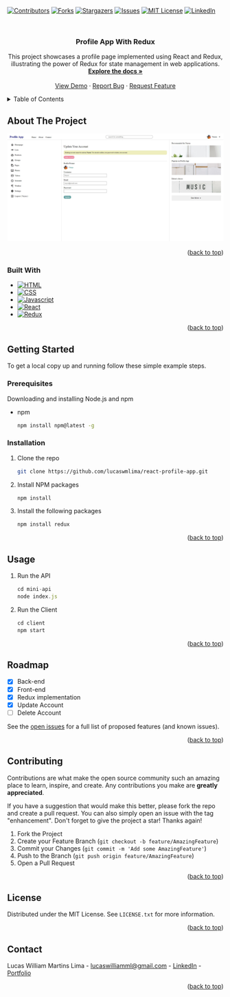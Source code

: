 <a name="readme-top"></a>

[![Contributors][contributors-shield]][contributors-url]
[![Forks][forks-shield]][forks-url]
[![Stargazers][stars-shield]][stars-url]
[![Issues][issues-shield]][issues-url]
[![MIT License][license-shield]][license-url]
[![LinkedIn][linkedin-shield]][linkedin-url]



<!-- PROJECT LOGO -->
<br />
<div align="center">

<h3 align="center">Profile App With Redux</h3>

  <p align="center">
    This project showcases a profile page implemented using React and Redux, illustrating the power of Redux for state management in web applications. 
    <br />
    <a href="https://github.com/lucaswmlima/react-profile-app"><strong>Explore the docs »</strong></a>
    <br />
    <br />
    <a href="https://react-redux-profile-app.vercel.app">View Demo</a>
    ·
    <a href="https://github.com/lucaswmlima/react-profile-app/issues">Report Bug</a>
    ·
    <a href="https://github.com/lucaswmlima/react-profile-app/issues">Request Feature</a>
  </p>
</div>



<!-- TABLE OF CONTENTS -->
<details>
  <summary>Table of Contents</summary>
  <ol>
    <li>
      <a href="#about-the-project">About The Project</a>
      <ul>
        <li><a href="#built-with">Built With</a></li>
      </ul>
    </li>
    <li>
      <a href="#getting-started">Getting Started</a>
      <ul>
        <li><a href="#prerequisites">Prerequisites</a></li>
        <li><a href="#installation">Installation</a></li>
      </ul>
    </li>
    <li><a href="#usage">Usage</a></li>
    <li><a href="#roadmap">Roadmap</a></li>
    <li><a href="#contributing">Contributing</a></li>
    <li><a href="#license">License</a></li>
    <li><a href="#contact">Contact</a></li>
    <li><a href="#acknowledgments">Acknowledgments</a></li>
  </ol>
</details>



<!-- ABOUT THE PROJECT -->
## About The Project

[![Product Name Screen Shot][product-screenshot]](https://react-redux-profile-app.vercel.app)


<p align="right">(<a href="#readme-top">back to top</a>)</p>



### Built With
* [![HTML][HTML]][HTML-url]
* [![CSS][CSS]][CSS-url]
* [![Javascript][Javascript]][Javascript-url]
* [![React][React.js]][React-url]
* [![Redux][Redux]][Redux-url]


<p align="right">(<a href="#readme-top">back to top</a>)</p>



<!-- GETTING STARTED -->
## Getting Started

To get a local copy up and running follow these simple example steps.

### Prerequisites

Downloading and installing Node.js and npm
* npm
  ```sh
  npm install npm@latest -g
  ```

### Installation

1. Clone the repo
   ```sh
   git clone https://github.com/lucaswmlima/react-profile-app.git
   ```
2. Install NPM packages
   ```sh
   npm install
   ```
3. Install the following packages
   ```js
   npm install redux
   ```

<p align="right">(<a href="#readme-top">back to top</a>)</p>



<!-- USAGE EXAMPLES -->
## Usage

1. Run the API
   ```js
   cd mini-api
   node index.js
   ```

2. Run the Client
   ```js
   cd client
   npm start
   ```

<p align="right">(<a href="#readme-top">back to top</a>)</p>



<!-- ROADMAP -->
## Roadmap

- [x] Back-end
- [x] Front-end
- [x] Redux implementation
- [x] Update Account
- [ ] Delete Account

See the [open issues](https://github.com/lucaswmlima/react-profile-app/issues) for a full list of proposed features (and known issues).

<p align="right">(<a href="#readme-top">back to top</a>)</p>



<!-- CONTRIBUTING -->
## Contributing

Contributions are what make the open source community such an amazing place to learn, inspire, and create. Any contributions you make are **greatly appreciated**.

If you have a suggestion that would make this better, please fork the repo and create a pull request. You can also simply open an issue with the tag "enhancement".
Don't forget to give the project a star! Thanks again!

1. Fork the Project
2. Create your Feature Branch (`git checkout -b feature/AmazingFeature`)
3. Commit your Changes (`git commit -m 'Add some AmazingFeature'`)
4. Push to the Branch (`git push origin feature/AmazingFeature`)
5. Open a Pull Request

<p align="right">(<a href="#readme-top">back to top</a>)</p>



<!-- LICENSE -->
## License

Distributed under the MIT License. See `LICENSE.txt` for more information.

<p align="right">(<a href="#readme-top">back to top</a>)</p>



<!-- CONTACT -->
## Contact

Lucas William Martins Lima - lucaswilliamml@gmail.com - [LinkedIn][linkedin-url] - [Portfolio][portfolio-url]

<p align="right">(<a href="#readme-top">back to top</a>)</p>

<!-- MARKDOWN LINKS & IMAGES -->
<!-- https://www.markdownguide.org/basic-syntax/#reference-style-links -->
[contributors-shield]: https://img.shields.io/github/contributors/lucaswmlima/react-profile-app.svg?style=for-the-badge
[contributors-url]: https://github.com/lucaswmlima/react-profile-app/graphs/contributors
[forks-shield]: https://img.shields.io/github/forks/lucaswmlima/react-profile-app.svg?style=for-the-badge
[forks-url]: https://github.com/lucaswmlima/react-profile-app/network/members
[stars-shield]: https://img.shields.io/github/stars/lucaswmlima/react-profile-app.svg?style=for-the-badge
[stars-url]: https://github.com/lucaswmlima/react-profile-app/stargazers
[issues-shield]: https://img.shields.io/github/issues/lucaswmlima/react-profile-app.svg?style=for-the-badge
[issues-url]: https://github.com/lucaswmlima/react-profile-app/issues
[license-shield]: https://img.shields.io/github/license/lucaswmlima/react-profile-app.svg?style=for-the-badge
[license-url]: https://github.com/lucaswmlima/react-profile-app/blob/master/LICENSE.txt
[linkedin-shield]: https://img.shields.io/badge/-LinkedIn-black.svg?style=for-the-badge&logo=linkedin&colorB=555
[linkedin-url]: https://linkedin.com/in/https://www.linkedin.com/in/lucaswmlima/
[portfolio-url]: https://portfolio-lucaswilliam.vercel.app/#projects
[product-screenshot]: https://github.com/LucaswmLima/react-profile-app/blob/main/client/src/assets/readme-images/1.jpg?raw=true
[HTML]: https://img.shields.io/badge/HTML-E44D26?style=for-the-badge&logo=html5&logoColor=white
[HTML-url]: https://developer.mozilla.org/pt-BR/docs/Web/HTML
[CSS]: https://img.shields.io/badge/CSS-2862E9?style=for-the-badge&logo=css3&logoColor=white
[CSS-url]: https://developer.mozilla.org/pt-BR/docs/Web/CSS
[Javascript]: https://img.shields.io/badge/Javascript-E8D44D?style=for-the-badge&logo=javascript&logoColor=black
[Javascript-url]: https://developer.mozilla.org/pt-BR/docs/Web/JavaScript
[Next.js]: https://img.shields.io/badge/next.js-000000?style=for-the-badge&logo=nextdotjs&logoColor=white
[Next-url]: https://nextjs.org/
[React.js]: https://img.shields.io/badge/React-20232A?style=for-the-badge&logo=react&logoColor=61DAFB
[React-url]: https://reactjs.org/
[Redux]: https://img.shields.io/badge/Redux-764ABC?style=for-the-badge&logo=redux&logoColor=white
[Redux-url]: https://reactjs.org/
[Vue.js]: https://img.shields.io/badge/Vue.js-35495E?style=for-the-badge&logo=vuedotjs&logoColor=4FC08D
[Vue-url]: https://redux.js.org
[Angular.io]: https://img.shields.io/badge/Angular-DD0031?style=for-the-badge&logo=angular&logoColor=white
[Angular-url]: https://angular.io/
[Svelte.dev]: https://img.shields.io/badge/Svelte-4A4A55?style=for-the-badge&logo=svelte&logoColor=FF3E00
[Svelte-url]: https://svelte.dev/
[Laravel.com]: https://img.shields.io/badge/Laravel-FF2D20?style=for-the-badge&logo=laravel&logoColor=white
[Laravel-url]: https://laravel.com
[Bootstrap.com]: https://img.shields.io/badge/Bootstrap-563D7C?style=for-the-badge&logo=bootstrap&logoColor=white
[Bootstrap-url]: https://getbootstrap.com
[JQuery.com]: https://img.shields.io/badge/jQuery-0769AD?style=for-the-badge&logo=jquery&logoColor=white
[JQuery-url]: https://jquery.com 
